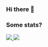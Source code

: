 ### Hi there 👋

### Some stats?
<a href="https://github.com/san4ern">
  <img src="https://github-readme-stats.vercel.app/api?username=san4ern&theme=onedark&count_private=true&custom_title=Github%20All%20Time%20Stats&show_icons=true" />
</a>
<a href="https://wakatime.com"><img src="https://wakatime.com/share/@san4ouZ/c80a5daa-1a01-4f2d-9eef-73712f56d387.png" /></a>
